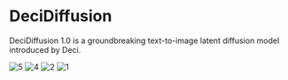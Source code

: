 # DeciDiffusion
DeciDiffusion 1.0 is a groundbreaking text-to-image latent diffusion model introduced by Deci. 


![5](https://github.com/AarohiSingla/DeciDiffusion/assets/60029146/e553b3e9-b16e-43ac-92da-6b46908c09f9)
![4](https://github.com/AarohiSingla/DeciDiffusion/assets/60029146/9744996c-612e-46e9-a8f6-8b76dc819b9c)
![2](https://github.com/AarohiSingla/DeciDiffusion/assets/60029146/6ab1bdf1-8111-400c-8a41-d1728a485180)
![1](https://github.com/AarohiSingla/DeciDiffusion/assets/60029146/a696c0e6-f6ce-4b39-97c3-d4a8a6adab52)
